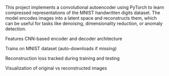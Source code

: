 
This project implements a convolutional autoencoder using PyTorch to learn compressed representations of the MNIST handwritten digits dataset. The model encodes images into a latent space and reconstructs them, which can be useful for tasks like denoising, dimensionality reduction, or anomaly detection.

Features
CNN-based encoder and decoder architecture

Trains on MNIST dataset (auto-downloads if missing)

Reconstruction loss tracked during training and testing

Visualization of original vs reconstructed images


